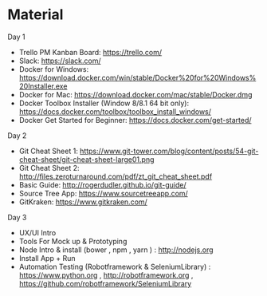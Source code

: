 # Material

Day 1
- Trello PM Kanban Board: https://trello.com/
- Slack: https://slack.com/
- Docker for Windows: https://download.docker.com/win/stable/Docker%20for%20Windows%20Installer.exe
- Docker for Mac: https://download.docker.com/mac/stable/Docker.dmg
- Docker Toolbox Installer (Window 8/8.1 64 bit only): https://docs.docker.com/toolbox/toolbox_install_windows/
- Docker Get Started for Beginner: https://docs.docker.com/get-started/

Day 2
- Git Cheat Sheet 1: https://www.git-tower.com/blog/content/posts/54-git-cheat-sheet/git-cheat-sheet-large01.png
- Git Cheat Sheet 2: http://files.zeroturnaround.com/pdf/zt_git_cheat_sheet.pdf
- Basic Guide: http://rogerdudler.github.io/git-guide/
- Source Tree App: https://www.sourcetreeapp.com/
- GitKraken: https://www.gitkraken.com/

Day 3
- UX/UI Intro
- Tools For Mock up & Prototyping 
- Node Intro & install (bower , npm , yarn ) : http://nodejs.org
- Install App + Run 
- Automation Testing (Robotframework & SeleniumLibrary) : https://www.python.org , http://robotframework.org , https://github.com/robotframework/SeleniumLibrary
